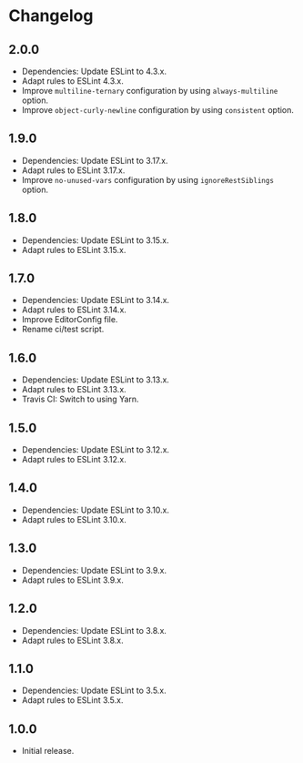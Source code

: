 # Changelog

## 2.0.0

- Dependencies: Update ESLint to 4.3.x.
- Adapt rules to ESLint 4.3.x.
- Improve `multiline-ternary` configuration by using `always-multiline` option.
- Improve `object-curly-newline` configuration by using `consistent` option.

## 1.9.0

- Dependencies: Update ESLint to 3.17.x.
- Adapt rules to ESLint 3.17.x.
- Improve `no-unused-vars` configuration by using `ignoreRestSiblings` option.

## 1.8.0

- Dependencies: Update ESLint to 3.15.x.
- Adapt rules to ESLint 3.15.x.

## 1.7.0

- Dependencies: Update ESLint to 3.14.x.
- Adapt rules to ESLint 3.14.x.
- Improve EditorConfig file.
- Rename ci/test script.

## 1.6.0

- Dependencies: Update ESLint to 3.13.x.
- Adapt rules to ESLint 3.13.x.
- Travis CI: Switch to using Yarn.

## 1.5.0

- Dependencies: Update ESLint to 3.12.x.
- Adapt rules to ESLint 3.12.x.

## 1.4.0

- Dependencies: Update ESLint to 3.10.x.
- Adapt rules to ESLint 3.10.x.

## 1.3.0

- Dependencies: Update ESLint to 3.9.x.
- Adapt rules to ESLint 3.9.x.

## 1.2.0

- Dependencies: Update ESLint to 3.8.x.
- Adapt rules to ESLint 3.8.x.

## 1.1.0

- Dependencies: Update ESLint to 3.5.x.
- Adapt rules to ESLint 3.5.x.

## 1.0.0

- Initial release.
